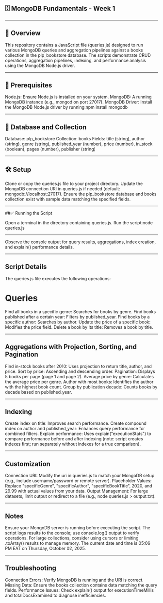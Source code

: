 ## 🗄️ MongoDB Fundamentals - Week 1
-----

## 📂 Overview

This repository contains a JavaScript file (queries.js) designed to run various MongoDB queries and aggregation pipelines against a books collection in the plp_bookstore database. The scripts demonstrate CRUD operations, aggregation pipelines, indexing, and performance analysis using the MongoDB Node.js driver.

-----

## 🚀 Prerequisites

Node.js: Ensure Node.js is installed on your system.
MongoDB: A running MongoDB instance (e.g., mongod on port 27017).
MongoDB Driver: Install the MongoDB Node.js driver by running:npm install mongodb

-----

## 🧪 Database and Collection

Database: plp_bookstore
Collection: books
Fields: title (string), author (string), genre (string), published_year (number), price (number), in_stock (boolean), pages (number), publisher (string)

-----

## 🛠️ Setup

Clone or copy the queries.js file to your project directory.
Update the MongoDB connection URI in queries.js if needed (default: mongodb://localhost:27017).
Ensure the plp_bookstore database and books collection exist with sample data matching the specified fields.

-----

##✅ Running the Script

Open a terminal in the directory containing queries.js.
Run the script:node queries.js

------

Observe the console output for query results, aggregations, index creation, and explain() performance details.

------

## Script Details

The queries.js file executes the following operations:

# Queries

Find all books in a specific genre: Searches for books by genre.
Find books published after a certain year: Filters by published_year.
Find books by a specific author: Searches by author.
Update the price of a specific book: Modifies the price field.
Delete a book by its title: Removes a book by title.

------

## Aggregations with Projection, Sorting, and Pagination

Find in-stock books after 2010: Uses projection to return title, author, and price.
Sort by price: Ascending and descending order.
Pagination: Displays 5 books per page (page 1 and page 2).
Average price by genre: Calculates the average price per genre.
Author with most books: Identifies the author with the highest book count.
Group by publication decade: Counts books by decade based on published_year.

------

## Indexing

Create index on title: Improves search performance.
Create compound index on author and published_year: Enhances query performance for combined filters.
Explain performance: Uses explain("executionStats") to compare performance before and after indexing (note: script creates indexes first; run separately without indexes for a true comparison).

------

## Customization

Connection URI: Modify the uri in queries.js to match your MongoDB setup (e.g., include username/password or remote server).
Placeholder Values: Replace "specificGenre", "specificAuthor", "specificBookTitle", 2020, and 29.99 with actual values from your data.
Output Management: For large datasets, limit output or redirect to a file (e.g., node queries.js > output.txt).

------

## Notes

Ensure your MongoDB server is running before executing the script.
The script logs results to the console; use console.log() output to verify operations.
For large collections, consider using cursors or limiting .toArray() results to manage memory.
The current date and time is 05:06 PM EAT on Thursday, October 02, 2025.

------

## Troubleshooting

Connection Errors: Verify MongoDB is running and the URI is correct.
Missing Data: Ensure the books collection contains data matching the query fields.
Performance Issues: Check explain() output for executionTimeMillis and totalDocsExamined to diagnose inefficiencies.

